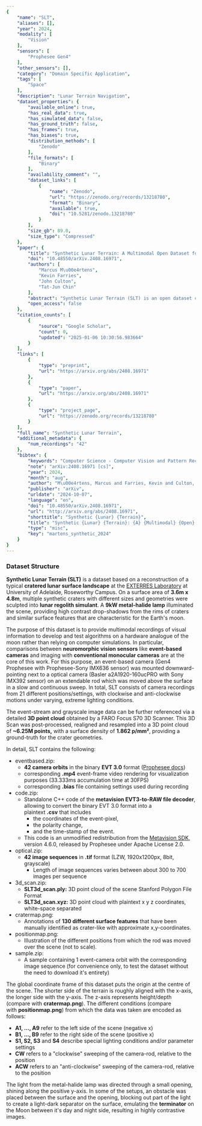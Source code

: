 ```yaml
---
{
    "name": "SLT",
    "aliases": [],
    "year": 2024,
    "modality": [
        "Vision"
    ],
    "sensors": [
        "Prophesee Gen4"
    ],
    "other_sensors": [],
    "category": "Domain Specific Application",
    "tags": [
        "Space"
    ],
    "description": "Lunar Terrain Navigation",
    "dataset_properties": {
        "available_online": true,
        "has_real_data": true,
        "has_simulated_data": false,
        "has_ground_truth": false,
        "has_frames": true,
        "has_biases": true,
        "distribution_methods": [
            "Zenodo"
        ],
        "file_formats": [
            "Binary"
        ],
        "availability_comment": "",
        "dataset_links": [
            {
                "name": "Zenodo",
                "url": "https://zenodo.org/records/13218780",
                "format": "Binary",
                "available": true,
                "doi": "10.5281/zenodo.13218780"
            }
        ],
        "size_gb": 89.0,
        "size_type": "Compressed"
    },
    "paper": {
        "title": "Synthetic Lunar Terrain: A Multimodal Open Dataset for Training and Evaluating Neuromorphic Vision Algorithms",
        "doi": "10.48550/arXiv.2408.16971",
        "authors": [
            "Marcus M\u00e4rtens",
            "Kevin Farries",
            "John Culton",
            "Tat-Jun Chin"
        ],
        "abstract": "Synthetic Lunar Terrain (SLT) is an open dataset collected from an analogue test site for lunar missions, featuring synthetic craters in a high-contrast lighting setup. It includes several side-by-side captures from event-based and conventional RGB cameras, supplemented with a high-resolution 3D laser scan for depth estimation. The event-stream recorded from the neuromorphic vision sensor of the event-based camera is of particular interest as this emerging technology provides several unique advantages, such as high data rates, low energy consumption and resilience towards scenes of high dynamic range. SLT provides a solid foundation to analyse the limits of RGB-cameras and potential advantages or synergies in utilizing neuromorphic visions with the goal of enabling and improving lunar specific applications like rover navigation, landing in cratered environments or similar.",
        "open_access": false
    },
    "citation_counts": [
        {
            "source": "Google Scholar",
            "count": 0,
            "updated": "2025-01-06 10:30:56.983664"
        }
    ],
    "links": [
        {
            "type": "preprint",
            "url": "https://arxiv.org/abs/2408.16971"
        },
        {
            "type": "paper",
            "url": "https://arxiv.org/abs/2408.16971"
        },
        {
            "type": "project_page",
            "url": "https://zenodo.org/records/13218780"
        }
    ],
    "full_name": "Synthetic Lunar Terrain",
    "additional_metadata": {
        "num_recordings": "42"
    },
    "bibtex": {
        "keywords": "Computer Science - Computer Vision and Pattern Recognition",
        "note": "arXiv:2408.16971 [cs]",
        "year": 2024,
        "month": "aug",
        "author": "M\u00e4rtens, Marcus and Farries, Kevin and Culton, John and Chin, Tat-Jun",
        "publisher": "arXiv",
        "urldate": "2024-10-07",
        "language": "en",
        "doi": "10.48550/arXiv.2408.16971",
        "url": "http://arxiv.org/abs/2408.16971",
        "shorttitle": "Synthetic {Lunar} {Terrain}",
        "title": "Synthetic {Lunar} {Terrain}: {A} {Multimodal} {Open} {Dataset} for {Training} and {Evaluating} {Neuromorphic} {Vision} {Algorithms}",
        "type": "misc",
        "key": "martens_synthetic_2024"
    }
}
---
```


### Dataset Structure

**Synthetic Lunar Terrain (SLT)** is a dataset based on a reconstruction of a typical **cratered lunar surface landscape** at the [EXTERRES Laboratory](https://set.adelaide.edu.au/atcsr/space-research/exterres-laboratory) at University of Adelaide, Roseworthy Campus. On a surface area of **3.6m x 4.8m**, multiple synthetic craters with different sizes and geometries were sculpted into **lunar regolith simulant**. A **9kW metal-halide lamp** illuminated the scene, providing high contrast drop-shadows from the rims of craters and similar surface features that are characteristic for the Earth's moon.

The purpose of this dataset is to provide multimodal recordings of visual information to develop and test algorithms on a hardware analogue of the moon rather than relying on computer simulations. In particular, comparisons between **neuromorphic vision sensors** like **event-based cameras** and imaging with **conventional monocular cameras** are at the core of this work. For this purpose, an event-based camera (Gen4 Prophesee with Prophesee-Sony IMX636 sensor) was mounted downward-pointing next to a optical camera (Basler a2A1920-160ucPRO with Sony IMX392 sensor) on an extendable rod which was moved above the surface in a slow and continuous sweep. In total, SLT consists of camera recordings from 21 different positions/settings, with clockwise and anti-clockwise motions under varying, extreme lighting conditions.

The event-stream and grayscale image data can be further referenced via a detailed **3D point cloud** obtained by a FARO Focus S70 3D Scanner. This 3D Scan was post-processed, realigned and resampled into a 3D point cloud of **~6.25M points,** with a surface density of **1.862 p/mm²**, providing a ground-truth for the crater geometries.

In detail, SLT contains the following:

- eventbased.zip:
  - **42 camera orbits** in the binary **EVT 3.0** format ([Prophesee docs](https://docs.prophesee.ai/stable/data/encoding_formats/evt3.html))
  - corresponding **.mp4** event-frame video rendering for visualization purposes (33.333ms accumulation time at 30FPS)
  - corresponding **.bias** file containing settings used during recording
- code.zip:
  - Standalone C++ code of the **metavision EVT3-to-RAW file decoder**, allowing to convert the binary EVT 3.0 format into a plaintext **.csv** that includes
    - the coordinates of the event-pixel,
    - the polarity change,
    - and the time-stamp of the event.
  - This code is an unmodified redistribution from the [Metavision SDK](https://www.prophesee.ai/metavision-intelligence/), version 4.6.0, released by Prophesee under Apache License 2.0.
- optical.zip:
  - **42 image sequences** in **.tif** format (LZW, 1920x1200px, 8bit, grayscale)
    - Length of image sequences varies between about 300 to 700 images per sequence
- 3d_scan.zip:
  - **SLT3d_scan.ply:** 3D point cloud of the scene Stanford Polygon File Format
  - **SLT3d_scan.xyz:** 3D point cloud with plaintext x y z coordinates, white-space separated
- cratermap.png:
  - Annotations of **130 different surface features** that have been manually identified as crater-like with approximate x,y-coordinates.
- positionmap.png:
  - Illustration of the different positions from which the rod was moved over the scene (not to scale).
- sample.zip:
  - A sample containing 1 event-camera orbit with the corresponding image sequence (for convenience only, to test the dataset without the need to download it's entirety)

The global coordinate frame of this dataset puts the origin at the centre of the scene. The shorter side of the terrain is roughly aligned with the x-axis, the longer side with the y-axis. The z-axis represents height/depth (compare with **cratermap.png**). The different conditions (compare with **positionmap.png**) from which the data was taken are encoded as follows:

- **A1, ..., A9** refer to the left side of the scene (negative x)
- **B1, ..., B9** refer to the right side of the scene (positive x)
- **S1, S2, S3** and **S4** describe special lighting conditions and/or parameter settings
- **CW** refers to a "clockwise" sweeping of the camera-rod, relative to the position
- **ACW** refers to an "anti-clockwise" sweeping of the camera-rod, relative to the position

The light from the metal-halide lamp was directed through a small opening, shining along the positive y-axis. In some of the setups, an obstacle was placed between the surface and the opening, blocking out part of the light to create a light-dark separator on the surface, emulating the **terminator** on the Moon between it's day and night side, resulting in highly contrastive images.

